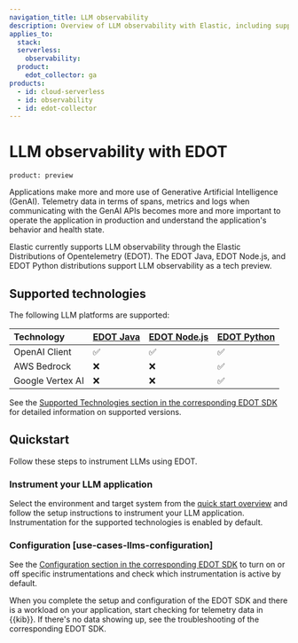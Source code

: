 ```yaml
---
navigation_title: LLM observability
description: Overview of LLM observability with Elastic, including supported technologies and quickstart instructions.
applies_to:
  stack:
  serverless:
    observability:
  product:
    edot_collector: ga
products:
  - id: cloud-serverless
  - id: observability
  - id: edot-collector
---
```


# LLM observability with EDOT

```{applies_to}
product: preview
```

Applications make more and more use of Generative Artificial Intelligence (GenAI). Telemetry data in terms of spans, metrics and logs when communicating with the GenAI APIs becomes more and more important to operate the application in production and understand the application's behavior and health state.

Elastic currently supports LLM observability through the Elastic Distributions of Opentelemetry (EDOT). The EDOT Java, EDOT Node.js, and EDOT Python distributions support LLM observability as a tech preview.

## Supported technologies

The following LLM platforms are supported:

| Technology | [EDOT Java](/reference/edot-sdks/java/supported-technologies.md#openai-client-instrumentation) | [EDOT Node.js](/reference/edot-sdks/nodejs/supported-technologies.md#llm-instrumentations) | [EDOT Python](/reference/edot-sdks/python/supported-technologies.md#llm-instrumentations) |
|:-----------|:----------|:-------------|:------------|
| OpenAI Client | ✅ | ✅ | ✅ |
| AWS Bedrock | ❌ | ❌ | ✅ |
| Google Vertex AI | ❌ | ❌ | ✅ |

See the [Supported Technologies section in the corresponding EDOT SDK](/reference/edot-sdks/index.md) for detailed information on supported versions.

## Quickstart

Follow these steps to instrument LLMs using EDOT.

### Instrument your LLM application

Select the environment and target system from the [quick start overview](/reference/quickstart/index.md) and follow the setup instructions to instrument your LLM application. Instrumentation for the supported technologies is enabled by default.

### Configuration [use-cases-llms-configuration]

See the [Configuration section in the corresponding EDOT SDK](/reference/edot-sdks/index.md) to turn on or off specific instrumentations and check which instrumentation is active by default.

When you complete the setup and configuration of the EDOT SDK and there is a workload on your application, start checking for telemetry data in {{kib}}. If there's no data showing up, see the troubleshooting of the corresponding EDOT SDK.
